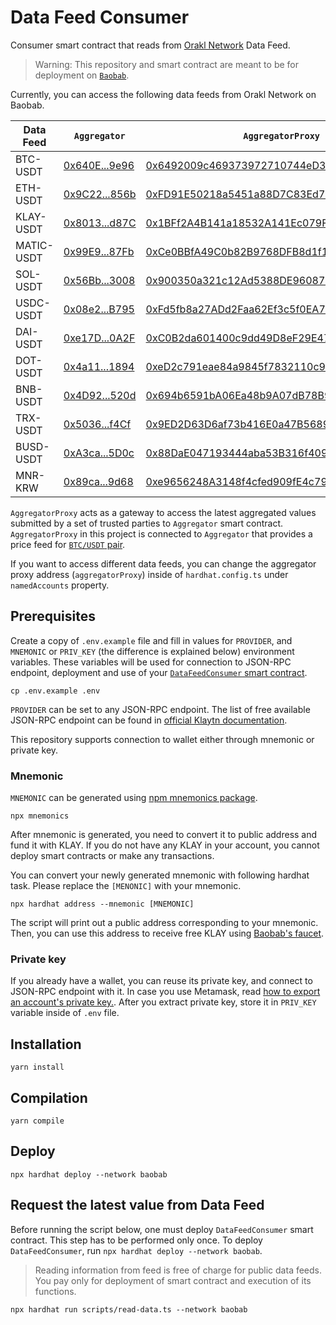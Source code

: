 # Data Feed Consumer

Consumer smart contract that reads from [Orakl Network](https://www.orakl.network) Data Feed.

> Warning: This repository and smart contract are meant to be for deployment on [`Baobab`](https://docs.klaytn.foundation/misc/faq#what-is-cypress-what-is-baobab).

Currently, you can access the following data feeds from Orakl Network on Baobab.

| Data Feed  | `Aggregator`                                                                                       | `AggregatorProxy`                                                                                                                |
|------------|----------------------------------------------------------------------------------------------------|----------------------------------------------------------------------------------------------------------------------------------|
| BTC-USDT   | [0x640E...9e96](https://baobab.klaytnfinder.io/account/0x640Ed61e261C545D7439bDBb27e1674a6F589e96) | [0x6492009c469373972710744eD34725D96D8c07B3](https://baobab.klaytnfinder.io/account/0x6492009c469373972710744eD34725D96D8c07B3) |
| ETH-USDT   | [0x9C22...856b](https://baobab.klaytnfinder.io/account/0x9C2248d7EafB3D9e9D615E52965bD387a12c856b) | [0xFD91E50218a5451a88D7C83Ed7b555F20aa216f2](https://baobab.klaytnfinder.io/account/0xFD91E50218a5451a88D7C83Ed7b555F20aa216f2) |
| KLAY-USDT  | [0x8013...d87C](https://baobab.klaytnfinder.io/account/0x80139B55D6539E08890b93448B1A93cd014Ed87C) | [0x1BFf2A4B141a18532A141Ec079FbAb615bba907f](https://baobab.klaytnfinder.io/account/0x1BFf2A4B141a18532A141Ec079FbAb615bba907f) |
| MATIC-USDT | [0x99E9...87Fb](https://baobab.klaytnfinder.io/account/0x99E9E1a78498575E78F46675b54847767C5787Fb) | [0xCe0BBfA49C0b82B9768DFB8d1f1efC907a496842](https://baobab.klaytnfinder.io/account/0xCe0BBfA49C0b82B9768DFB8d1f1efC907a496842) |
| SOL-USDT   | [0x56Bb...3008](https://baobab.klaytnfinder.io/account/0x56BbC261dE7529a2D9F89B75734A86ac5f9e3008) | [0x900350a321c12Ad5388DE96087FdCF90f7ec319B](https://baobab.klaytnfinder.io/account/0x900350a321c12Ad5388DE96087FdCF90f7ec319B) |
| USDC-USDT  | [0x08e2...B795](https://baobab.klaytnfinder.io/account/0x08e2425CE1fa5f8EB006d3898C48C5d3de44B795) | [0xFd5fb8a27ADd2Faa62Ef3c5f0EA78AEAbE1E07A3](https://baobab.klaytnfinder.io/account/0xFd5fb8a27ADd2Faa62Ef3c5f0EA78AEAbE1E07A3) |
| DAI-USDT   | [0xe17D...0A2F](https://baobab.klaytnfinder.io/account/0xe17D821E9A8A8736B9AEA8C2DE1f3A4934ac0A2F) | [0xC0B2da601400c9dd49D8eF29E47a16a47932331e](https://baobab.klaytnfinder.io/account/0xC0B2da601400c9dd49D8eF29E47a16a47932331e) |
| DOT-USDT   | [0x4a11...1894](https://baobab.klaytnfinder.io/account/0x4a11035D511E8094E483761Db1b9c834d55b1894) | [0xeD2c791eae84a9845f7832110c9Cd7E1D9670235](https://baobab.klaytnfinder.io/account/0xeD2c791eae84a9845f7832110c9Cd7E1D9670235) |
| BNB-USDT   | [0x4D92...520d](https://baobab.klaytnfinder.io/account/0x4D92F10A23E28AB11d2d39325B9db0Fd0504520d) | [0x694b6591bA06Ea48b9A07dB78B93cCdF5d144f38](https://baobab.klaytnfinder.io/account/0x694b6591bA06Ea48b9A07dB78B93cCdF5d144f38) |
| TRX-USDT   | [0x5036...f4Cf](https://baobab.klaytnfinder.io/account/0x50365C346BAd261a29ADd3Be7bA18B6c49E4f4Cf) | [0x9ED2D63D6af73b416E0a47B56899ddE8435d89a6](https://baobab.klaytnfinder.io/account/0x9ED2D63D6af73b416E0a47B56899ddE8435d89a6) |
| BUSD-USDT  | [0xA3ca...5D0c](https://baobab.klaytnfinder.io/account/0xA3ca19bAE3dC93521Ff0a9A7DC78713e8bB55D0c) | [0x88DaE047193444aba53B316f40961528c326080d](https://baobab.klaytnfinder.io/account/0x88DaE047193444aba53B316f40961528c326080d) |
| MNR-KRW    | [0x89ca...9d68](https://baobab.klaytnfinder.io/account/0x89caddb33969797d008b64d3adb4e45d7d829d68) | [0xe9656248A3148f4cfed909fE4c79B386c9b2d595](https://baobab.klaytnfinder.io/account/0xe9656248A3148f4cfed909fE4c79B386c9b2d595) |



`AggregatorProxy` acts as a gateway to access the latest aggregated values submitted by a set of trusted parties to `Aggregator` smart contract.
`AggregatorProxy` in this project is connected to `Aggregator` that provides a price feed for [`BTC/USDT` pair](https://bisonai.github.io/orakl-config/adapter/btc-usdt.adapter.json).

If you want to access different data feeds, you can change the aggregator proxy address (`aggregatorProxy`) inside of `hardhat.config.ts` under `namedAccounts` property.

## Prerequisites

Create a copy of `.env.example` file and fill in values for `PROVIDER`, and `MNEMONIC` or `PRIV_KEY` (the difference is explained below) environment variables.
These variables will be used for connection to JSON-RPC endpoint, deployment and use of your [`DataFeedConsumer` smart contract](contracts/DataFeedConsumer.sol).

```shell
cp .env.example .env
```

`PROVIDER` can be set to any JSON-RPC endpoint.
The list of free available JSON-RPC endpoint can be found in [official Klaytn documentation](https://docs.klaytn.foundation/content/dapp/json-rpc/public-en#testnet-baobab-public-json-rpc-endpoints).

This repository supports connection to wallet either through mnemonic or private key.

### Mnemonic

`MNEMONIC` can be generated using [npm mnemonics package](https://www.npmjs.com/package/mnemonics).

```shell
npx mnemonics
```

After mnemonic is generated, you need to convert it to public address and fund it with KLAY.
If you do not have any KLAY in your account, you cannot deploy smart contracts or make any transactions.

You can convert your newly generated mnemonic with following hardhat task.
Please replace the `[MENONIC]` with your mnemonic.

```shell
npx hardhat address --mnemonic [MNEMONIC]
```

The script will print out a public address corresponding to your mnemonic.
Then, you can use this address to receive free KLAY using [Baobab's faucet](https://baobab.wallet.klaytn.foundation/faucet).

### Private key

If you already have a wallet, you can reuse its private key, and connect to JSON-RPC endpoint with it.
In case you use Metamask, read [how to export an account's private key.](https://metamask.zendesk.com/hc/en-us/articles/360015289632-How-to-export-an-account-s-private-key).
After you extract private key, store it in `PRIV_KEY` variable inside of `.env` file.

## Installation

```shell
yarn install
```

## Compilation

```shell
yarn compile
```

## Deploy

```shell
npx hardhat deploy --network baobab
```

## Request the latest value from Data Feed

Before running the script below, one must deploy `DataFeedConsumer` smart contract.
This step has to be performed only once.
To deploy `DataFeedConsumer`, run `npx hardhat deploy --network baobab`.

> Reading information from feed is free of charge for public data feeds.
> You pay only for deployment of smart contract and execution of its functions.

```shell
npx hardhat run scripts/read-data.ts --network baobab
```
